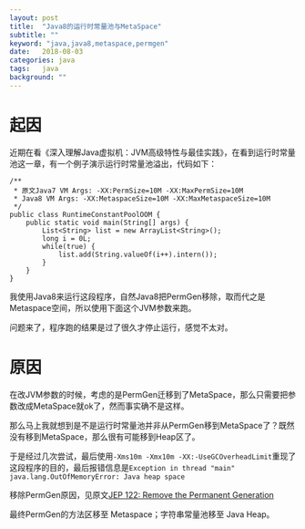 ```yaml
---
layout: post
title:  "Java8的运行时常量池与MetaSpace"
subtitle: ""
keyword: "java,java8,metaspace,permgen"
date:   2018-08-03
categories: java
tags:	java
background: ""
---
```


# 起因

近期在看《深入理解Java虚拟机：JVM高级特性与最佳实践》，在看到运行时常量池这一章，有一个例子演示运行时常量池溢出，代码如下：

```
/**
 * 原文Java7 VM Args: -XX:PermSize=10M -XX:MaxPermSize=10M
 * Java8 VM Args: -XX:MetaspaceSize=10M -XX:MaxMetaspaceSize=10M
 */
public class RuntimeConstantPoolOOM {
    public static void main(String[] args) {
        List<String> list = new ArrayList<String>();
        long i = 0L;
        while(true) {
            list.add(String.valueOf(i++).intern());
        }
    }
}
```

我使用Java8来运行这段程序，自然Java8把PermGen移除，取而代之是Metaspace空间，所以使用下面这个JVM参数来跑。

问题来了，程序跑的结果是过了很久才停止运行，感觉不太对。

# 原因

在改JVM参数的时候，考虑的是PermGen迁移到了MetaSpace，那么只需要把参数改成MetaSpace就ok了，然而事实确不是这样。

那么马上我就想到是不是运行时常量池并非从PermGen移到MetaSpace了？既然没有移到MetaSpace，那么很有可能移到Heap区了。

于是经过几次尝试，最后使用`-Xms10m -Xmx10m -XX:-UseGCOverheadLimit`重现了这段程序的目的，最后报错信息是`Exception in thread "main" java.lang.OutOfMemoryError: Java heap space`

移除PermGen原因，见原文[JEP 122: Remove the Permanent Generation](http://openjdk.java.net/jeps/122)

最终PermGen的方法区移至 Metaspace；字符串常量池移至 Java Heap。
